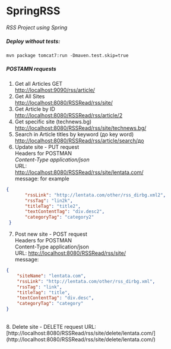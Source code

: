 # SpringRSS

*RSS Project using Spring*

##### Deploy without tests:

 ```maven
mvn package tomcat7:run -Dmaven.test.skip=true
 ```

##### POSTAMN requests
1. Get all Articles GET <br />
[http://localhost:9090/rss/article/](http://localhost:9090/rss/article/) <br />
2. Get All Sites<br />
[http://localhost:8080/RSSRead/rss/site/](http://localhost:8080/RSSRead/rss/site/) <br />
3. Get Article by ID<br />
[http://localhost:8080/RSSRead/rss/article/2](http://localhost:8080/RSSRead/rss/article/2) <br />
4. Get specific site (technews.bg)<br />
[http://localhost:8080/RSSRead/rss/site/technews.bg/](http://localhost:8080/RSSRead/rss/site/technews.bg/) <br />
5. Search in Article titles by keyword (до key word)<br />
[http://localhost:8080/RSSRead/rss/article/search/до](http://localhost:8080/RSSRead/rss/article/search/до) <br />
6. Update site - PUT request<br />
Headers for POSTMAN <br />
*Content-Type  application/json*<br />
URL:<br />
[http://localhost:8080/RSSRead/rss/site/lentata.com/](http://localhost:8080/RSSRead/rss/site/lentata.com/) <br />
message:
for example<br />

 ```JSON
 {
 		"rssLink": "http://lentata.com/other/rss_dirbg.xml2",
        "rssTag": "lin2k",
        "titleTag": "title2",
        "textContentTag": "div.desc2",
        "categoryTag": "category2"
  }
  ```
  
7. Post new site - POST request<br />
Headers for POSTMAN <br />
Content-Type  application/json<br />
URL:
[http://localhost:8080/RSSRead/rss/site/](http://localhost:8080/RSSRead/rss/site/) <br />
message:<br />
```JSON
{
    "siteName": "lentata.com",
    "rssLink": "http://lentata.com/other/rss_dirbg.xml",
    "rssTag": "link",
    "titleTag": "title",
    "textContentTag": "div.desc",
    "categoryTag": "category"
}
``` 
<br />
8. Delete site - DELETE request
URL: <br />
[http://localhost:8080/RSSRead/rss/site/delete/lentata.com/](http://localhost:8080/RSSRead/rss/site/delete/lentata.com/) <br />





